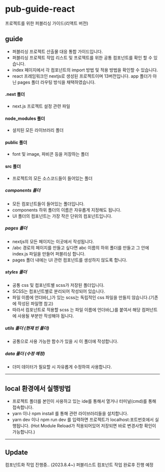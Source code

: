 # pub-guide-react
프로젝트를 위한 퍼블리싱 가이드(리액트 버전)

## guide
- 퍼블리싱 프로젝트 산출물 대응 통합 가이드입니다.
- 퍼블리싱 프로젝트 작업 리스트 및 프로젝트를 위한 공통 컴포넌트를 확인 할 수 있습니다.
- index 페이지에서 각 컴포넌트의 import 방법 및 적용 방법을 확인할 수 있습니다.
- react 프레임워크인 nextjs로 생성된 프로젝트이며 13버전입니다. app 폴더가 아닌 pages 폴더 라우팅 방식을 채택하였습니다.

#### .next 폴더
- next.js 프로젝트 설정 관련 파일

#### node_modules 폴더
- 설치된 모든 라이브러리 폴더

#### public 폴더
- font 및 image, 파비콘 등을 저장하는 폴더

#### src 폴더
- 프로젝트의 모든 소스코드들이 들어있는 폴더

##### components 폴더
- 모든 컴포넌트들이 들어있는 폴더입니다.
- components 하위 폴더의 이름은 자유롭게 지정해도 됩니다.
- UI 폴더의 컴포넌트는 가장 작은 단위의 컴포넌트입니다. 

##### pages 폴더
- nextjs의 모든 페이지는 이곳에서 작성됩니다.
- /abc 경로의 페이지를 만들고 싶다면 abc 이름의 하위 폴더를 만들고 그 안에 index.js 파일을 만들어 퍼블리싱 합니다.
- pages 폴더 내에는 UI 관련 컴포넌트를 생성하지 않도록 합니다.

##### styles 폴더
- 공통 css 및 컴포넌트별 scss가 저장된 폴더입니다.
- SCSS는 컴포넌트별로 분리되어 작성되어 있습니다.
- 파일 이름에 언더바(_)가 있는 scss는 독립적인 css 파일을 만들지 않습니다.(기존에 작성된 파일명 참고)
- 따라서 컴포넌트로 적용할 scss 는 파일 이름에 언더바(_)를 붙여서 해당 컴퍼넌트에 사용될 부분만 작성해야 됩니다.

##### utils 폴더 (현재 빈 폴더)
- 공통으로 사용 가능한 함수가 있을 시 이 폴더에 작성합니다.

##### data 폴더 (수정 예정)
- 더미 데이터가 필요할 시 자유롭게 수정하여 사용합니다.

-------------------------------------------------------------------------

## local 환경에서 실행방법
- 프로젝트 폴더를 본인이 사용하고 있는 ide를 통해서 열거나 터미널(cmd)를 통해 접속합니다.
- yarn 이나 npm install 를 통해 관련 라이브러리들을 설치합니다.
- yarn dev 이나 npm run dev 를 입력하면 프로젝트가 localhost:포트번호에서 실행됩니다. (Hot Module Reload가 적용되어있어 저장되면 바로 변경사항 확인이 가능합니다.)

-------------------------------------------------------------------------

## Update
컴포넌트화 작업 진행중.. (2023.8.4~)
퍼블리스트 컴포넌트 작업 완료후 진행 예정
